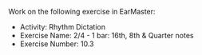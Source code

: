 Work on the following exercise in EarMaster:
- Activity: Rhythm Dictation
- Exercise Name: 2/4 - 1 bar: 16th, 8th & Quarter notes
- Exercise Number: 10.3

